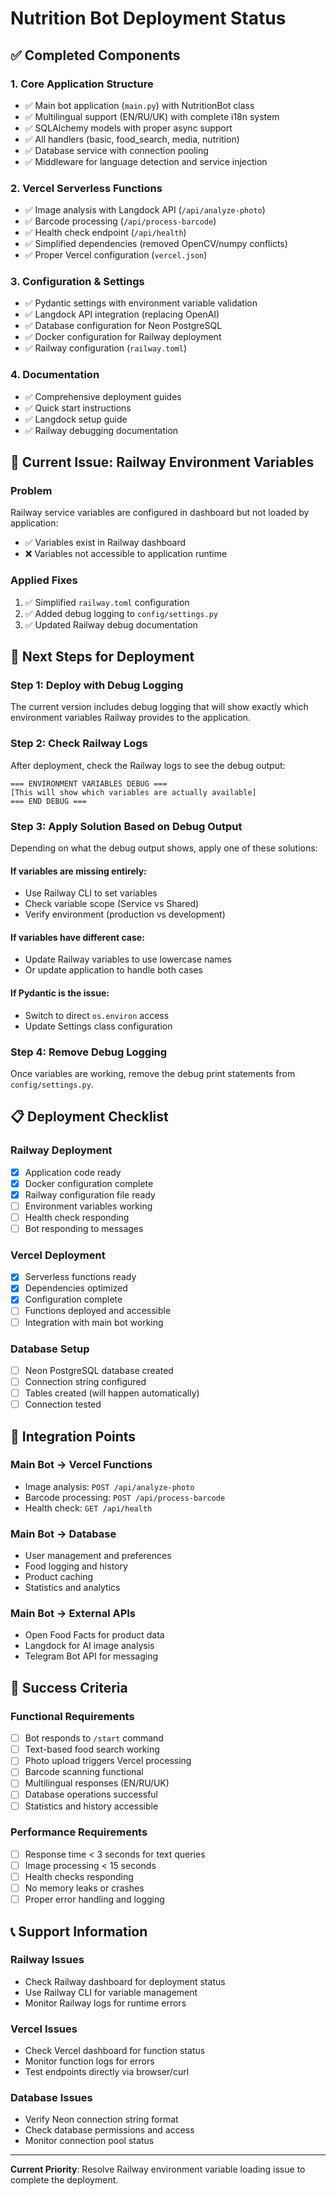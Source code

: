 # Nutrition Bot Deployment Status

## ✅ Completed Components

### 1. Core Application Structure
- ✅ Main bot application (`main.py`) with NutritionBot class
- ✅ Multilingual support (EN/RU/UK) with complete i18n system
- ✅ SQLAlchemy models with proper async support
- ✅ All handlers (basic, food_search, media, nutrition)
- ✅ Database service with connection pooling
- ✅ Middleware for language detection and service injection

### 2. Vercel Serverless Functions
- ✅ Image analysis with Langdock API (`/api/analyze-photo`)
- ✅ Barcode processing (`/api/process-barcode`)
- ✅ Health check endpoint (`/api/health`)
- ✅ Simplified dependencies (removed OpenCV/numpy conflicts)
- ✅ Proper Vercel configuration (`vercel.json`)

### 3. Configuration & Settings
- ✅ Pydantic settings with environment variable validation
- ✅ Langdock API integration (replacing OpenAI)
- ✅ Database configuration for Neon PostgreSQL
- ✅ Docker configuration for Railway deployment
- ✅ Railway configuration (`railway.toml`)

### 4. Documentation
- ✅ Comprehensive deployment guides
- ✅ Quick start instructions
- ✅ Langdock setup guide
- ✅ Railway debugging documentation

## 🔧 Current Issue: Railway Environment Variables

### Problem
Railway service variables are configured in dashboard but not loaded by application:
- ✅ Variables exist in Railway dashboard
- ❌ Variables not accessible to application runtime

### Applied Fixes
1. ✅ Simplified `railway.toml` configuration
2. ✅ Added debug logging to `config/settings.py`
3. ✅ Updated Railway debug documentation

## 🚀 Next Steps for Deployment

### Step 1: Deploy with Debug Logging
The current version includes debug logging that will show exactly which environment variables Railway provides to the application.

### Step 2: Check Railway Logs
After deployment, check the Railway logs to see the debug output:
```
=== ENVIRONMENT VARIABLES DEBUG ===
[This will show which variables are actually available]
=== END DEBUG ===
```

### Step 3: Apply Solution Based on Debug Output
Depending on what the debug output shows, apply one of these solutions:

#### If variables are missing entirely:
- Use Railway CLI to set variables
- Check variable scope (Service vs Shared)
- Verify environment (production vs development)

#### If variables have different case:
- Update Railway variables to use lowercase names
- Or update application to handle both cases

#### If Pydantic is the issue:
- Switch to direct `os.environ` access
- Update Settings class configuration

### Step 4: Remove Debug Logging
Once variables are working, remove the debug print statements from `config/settings.py`.

## 📋 Deployment Checklist

### Railway Deployment
- [x] Application code ready
- [x] Docker configuration complete
- [x] Railway configuration file ready
- [ ] Environment variables working
- [ ] Health check responding
- [ ] Bot responding to messages

### Vercel Deployment
- [x] Serverless functions ready
- [x] Dependencies optimized
- [x] Configuration complete
- [ ] Functions deployed and accessible
- [ ] Integration with main bot working

### Database Setup
- [ ] Neon PostgreSQL database created
- [ ] Connection string configured
- [ ] Tables created (will happen automatically)
- [ ] Connection tested

## 🔗 Integration Points

### Main Bot → Vercel Functions
- Image analysis: `POST /api/analyze-photo`
- Barcode processing: `POST /api/process-barcode`
- Health check: `GET /api/health`

### Main Bot → Database
- User management and preferences
- Food logging and history
- Product caching
- Statistics and analytics

### Main Bot → External APIs
- Open Food Facts for product data
- Langdock for AI image analysis
- Telegram Bot API for messaging

## 🎯 Success Criteria

### Functional Requirements
- [ ] Bot responds to `/start` command
- [ ] Text-based food search working
- [ ] Photo upload triggers Vercel processing
- [ ] Barcode scanning functional
- [ ] Multilingual responses (EN/RU/UK)
- [ ] Database operations successful
- [ ] Statistics and history accessible

### Performance Requirements
- [ ] Response time < 3 seconds for text queries
- [ ] Image processing < 15 seconds
- [ ] Health checks responding
- [ ] No memory leaks or crashes
- [ ] Proper error handling and logging

## 📞 Support Information

### Railway Issues
- Check Railway dashboard for deployment status
- Use Railway CLI for variable management
- Monitor Railway logs for runtime errors

### Vercel Issues
- Check Vercel dashboard for function status
- Monitor function logs for errors
- Test endpoints directly via browser/curl

### Database Issues
- Verify Neon connection string format
- Check database permissions and access
- Monitor connection pool status

---

**Current Priority**: Resolve Railway environment variable loading issue to complete the deployment.
